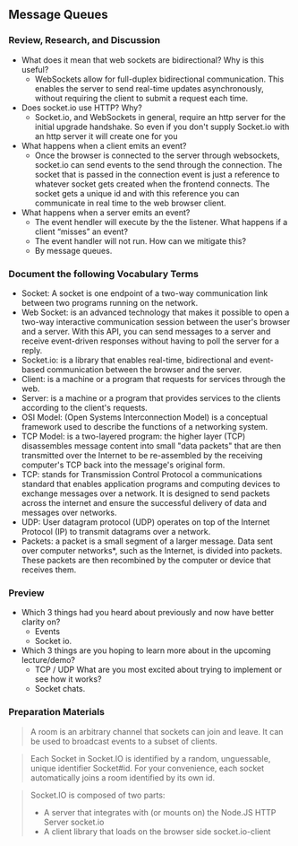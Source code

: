 ## Message Queues
### Review, Research, and Discussion

- What does it mean that web sockets are bidirectional? Why is this useful?
    - WebSockets allow for full-duplex bidirectional communication. This enables the server to send real-time updates asynchronously, without requiring the client to submit a request each time.
- Does socket.io use HTTP? Why?
    - Socket.io, and WebSockets in general, require an http server for the initial upgrade handshake. So even if you don't supply Socket.io with an http server it will create one for you
- What happens when a client emits an event?
    - Once the browser is connected to the server through websockets, socket.io can send events to the send through the connection. The socket that is passed in the connection event is just a reference to whatever socket gets created when the frontend connects. The socket gets a unique id and with this reference you can communicate in real time to the web browser client.
- What happens when a server emits an event?
    - The event hendler will execute by the the listener.
What happens if a client “misses” an event?
    - The event handler will not run.
How can we mitigate this?
    - By message queues.

### Document the following Vocabulary Terms
- Socket: A socket is one endpoint of a two-way communication link between two programs running on the network.
- Web Socket: is an advanced technology that makes it possible to open a two-way interactive communication session between the user's browser and a server. With this API, you can send messages to a server and receive event-driven responses without having to poll the server for a reply.
- Socket.io: is a library that enables real-time, bidirectional and event-based communication between the browser and the server.
- Client: is a machine or a program that requests for services through the web.
- Server: is a machine or a program that provides services to the clients according to the client's requests.
- OSI Model: (Open Systems Interconnection Model) is a conceptual framework used to describe the functions of a networking system. 
- TCP Model: is a two-layered program: the higher layer (TCP) disassembles message content into small "data packets" that are then transmitted over the Internet to be re-assembled by the receiving computer's TCP back into the message's original form.
- TCP: stands for Transmission Control Protocol a communications standard that enables application programs and computing devices to exchange messages over a network. It is designed to send packets across the internet and ensure the successful delivery of data and messages over networks.
- UDP: User datagram protocol (UDP) operates on top of the Internet Protocol (IP) to transmit datagrams over a network.
- Packets: a packet is a small segment of a larger message. Data sent over computer networks*, such as the Internet, is divided into packets. These packets are then recombined by the computer or device that receives them.

### Preview
- Which 3 things had you heard about previously and now have better clarity on?
    - Events
    - Socket io.
- Which 3 things are you hoping to learn more about in the upcoming lecture/demo?
    - TCP / UDP
What are you most excited about trying to implement or see how it works?
    - Socket chats.

### Preparation Materials
> A room is an arbitrary channel that sockets can join and leave. It can be used to broadcast events to a subset of clients.

> Each Socket in Socket.IO is identified by a random, unguessable, unique identifier Socket#id. For your convenience, each socket automatically joins a room identified by its own id.

> Socket.IO is composed of two parts:
>   - A server that integrates with (or mounts on) the Node.JS HTTP Server socket.io
>   - A client library that loads on the browser side socket.io-client
